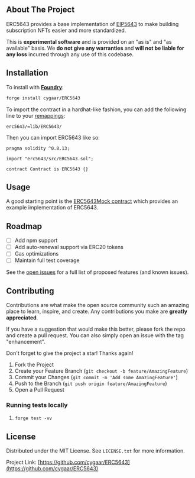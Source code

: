 <!-- ABOUT THE PROJECT -->

## About The Project

ERC5643 provides a base implementation of [EIP5643](https://eips.ethereum.org/EIPS/eip-5643) to make building subscription
NFTs easier and more standardized.

This is **experimental software** and is provided on an "as is" and "as available" basis.
We **do not give any warranties** and **will not be liable for any loss** incurred through any use of this codebase.

<!-- Installation -->

## Installation

To install with [**Foundry**](https://github.com/gakonst/foundry):

```sh
forge install cygaar/ERC5643
```

To import the contract in a hardhat-like fashion, you can add the following line to your [remappings](https://book.getfoundry.sh/reference/forge/forge-remappings):

```
erc5643/=lib/ERC5643/
```

Then you can import ERC5643 like so:

```
pragma solidity ^0.8.13;

import "erc5643/src/ERC5643.sol";

contract Contract is ERC5643 {}
```

<!-- USAGE EXAMPLES -->

## Usage

A good starting point is the [ERC5643Mock contract](https://github.com/cygaar/ERC5643/blob/main/src/mocks/ERC5643Mock.sol)
which provides an example implementation of ERC5643.

<!-- ROADMAP -->

## Roadmap

- [ ] Add npm support
- [ ] Add auto-renewal support via ERC20 tokens
- [ ] Gas optimizations
- [ ] Maintain full test coverage

See the [open issues](https://github.com/cygaar/ERC5643/issues) for a full list of proposed features (and known issues).

<!-- CONTRIBUTING -->

## Contributing

Contributions are what make the open source community such an amazing place to learn, inspire, and create. Any contributions you make are **greatly appreciated**.

If you have a suggestion that would make this better, please fork the repo and create a pull request. You can also simply open an issue with the tag "enhancement".

Don't forget to give the project a star! Thanks again!

1. Fork the Project
2. Create your Feature Branch (`git checkout -b feature/AmazingFeature`)
3. Commit your Changes (`git commit -m 'Add some AmazingFeature'`)
4. Push to the Branch (`git push origin feature/AmazingFeature`)
5. Open a Pull Request

<!-- ROADMAP -->

### Running tests locally

1. `forge test -vv`

<!-- LICENSE -->

## License

Distributed under the MIT License. See `LICENSE.txt` for more information.

Project Link: [https://github.com/cygaar/ERC5643](https://github.com/cygaar/ERC5643)
